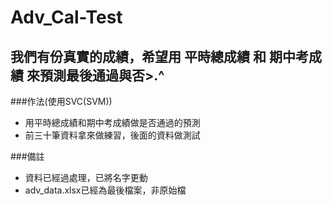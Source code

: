 # Adv_Cal-Test
## 我們有份真實的成績，希望用 **平時總成績** 和 **期中考成績** 來預測最後通過與否>.^
###作法(使用SVC(SVM))
* 用平時總成績和期中考成績做是否通過的預測
* 前三十筆資料拿來做練習，後面的資料做測試


###備註
* 資料已經過處理，已將名字更動
* adv_data.xlsx已經為最後檔案，非原始檔
